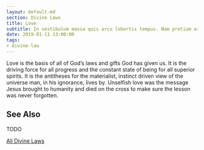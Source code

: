 ```yaml
---
layout: default-md
section: Divine Laws
title: Love
subtitle: In vestibulum massa quis arcu lobortis tempus. Nam pretium arcu in odio vulputate luctus.
date: 2019-01-11 13:00:00
tags: 
- divine-law
---
```


Love is the basis of all of God’s laws and gifts God has given us. It is the driving force for all progress and the constant state of being for all superior spirits. It is the antitheses for the materialist, instinct driven view of the universe man, in his ignorance, lives by. Unselfish love was the message Jesus brought to humanity and died on the cross to make sure the lesson was never forgotten. 

## See Also
TODO


<a href="/divine-laws" class="button special">All Divine Laws</a>
